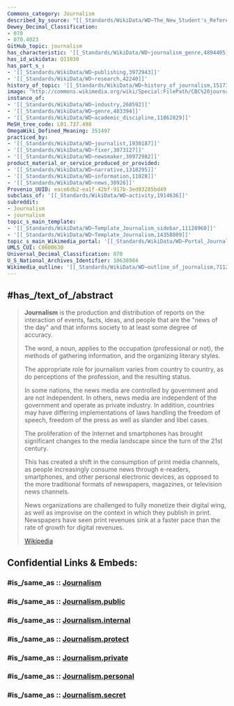 ```yaml
---
Commons_category: Journalism
described_by_source: "[[_Standards/WikiData/WD~The_New_Student's_Reference_Work,16082057]]"
Dewey_Decimal_Classification:
- 070
- 070.4023
GitHub_topic: journalism
has_characteristic: '[[_Standards/WikiData/WD~journalism_genre,4894405]]'
has_id_wikidata: Q11030
has_part_s_:
- '[[_Standards/WikiData/WD~publishing,3972943]]'
- '[[_Standards/WikiData/WD~research,42240]]'
history_of_topic: '[[_Standards/WikiData/WD~history_of_journalism,1517385]]'
image: "http://commons.wikimedia.org/wiki/Special:FilePath/CBC%20journalists%20in%20Montreal.jpg"
instance_of:
- '[[_Standards/WikiData/WD~industry,268592]]'
- '[[_Standards/WikiData/WD~genre,483394]]'
- '[[_Standards/WikiData/WD~academic_discipline,11862829]]'
MeSH_tree_code: L01.737.498
OmegaWiki_Defined_Meaning: 351497
practiced_by:
- '[[_Standards/WikiData/WD~journalist,1930187]]'
- '[[_Standards/WikiData/WD~fixer,3073127]]'
- '[[_Standards/WikiData/WD~newsmaker,30972982]]'
product_material_or_service_produced_or_provided:
- '[[_Standards/WikiData/WD~narrative,1318295]]'
- '[[_Standards/WikiData/WD~information,11028]]'
- '[[_Standards/WikiData/WD~news,38926]]'
Provenio_UUID: eace6db2-ea1f-42bf-917b-3ed03285bd49
subclass_of: '[[_Standards/WikiData/WD~activity,1914636]]'
subreddit:
- Journalism
- journalism
topic_s_main_template:
- '[[_Standards/WikiData/WD~Template_Journalism_sidebar,11128960]]'
- '[[_Standards/WikiData/WD~Template_Journalism,14358809]]'
topic_s_main_Wikimedia_portal: '[[_Standards/WikiData/WD~Portal_Journalism,14453602]]'
UMLS_CUI: C0600630
Universal_Decimal_Classification: 070
U_S_National_Archives_Identifier: 10638984
Wikimedia_outline: '[[_Standards/WikiData/WD~outline_of_journalism,7112670]]'
---
```


## #has_/text_of_/abstract 

> **Journalism** is the production and distribution of 
> reports on the interaction of events, facts, ideas, and people that are the "news of the day" 
> and that informs society to at least some degree of accuracy. 
> 
> The word, a noun, applies to the occupation (professional or not), 
> the methods of gathering information, and the organizing literary styles. 
>
> The appropriate role for journalism varies from country to country, 
> as do perceptions of the profession, and the resulting status. 
> 
> In some nations, the news media are controlled by government and are not independent. 
> In others, news media are independent of the government and operate as private industry. 
> In addition, countries may have differing implementations of laws 
> handling the freedom of speech, freedom of the press as well as slander and libel cases.
>
> The proliferation of the Internet and smartphones 
> has brought significant changes to the media landscape since the turn of the 21st century. 
> 
> This has created a shift in the consumption of print media channels, 
> as people increasingly consume news through e-readers, smartphones, 
> and other personal electronic devices, as opposed to the 
> more traditional formats of newspapers, magazines, or television news channels. 
> 
> News organizations are challenged to fully monetize their digital wing, 
> as well as improvise on the context in which they publish in print. 
> Newspapers have seen print revenues sink at a faster pace 
> than the rate of growth for digital revenues.
>
> [Wikipedia](https://en.wikipedia.org/wiki/Journalism)


## Confidential Links & Embeds: 

### #is_/same_as :: [Journalism](/_Standards/Society/Communication/Media/Journalism.md) 

### #is_/same_as :: [Journalism.public](/_public/Society/Communication/Media/Journalism.public.md) 

### #is_/same_as :: [Journalism.internal](/_internal/Society/Communication/Media/Journalism.internal.md) 

### #is_/same_as :: [Journalism.protect](/_protect/Society/Communication/Media/Journalism.protect.md) 

### #is_/same_as :: [Journalism.private](/_private/Society/Communication/Media/Journalism.private.md) 

### #is_/same_as :: [Journalism.personal](/_personal/Society/Communication/Media/Journalism.personal.md) 

### #is_/same_as :: [Journalism.secret](/_secret/Society/Communication/Media/Journalism.secret.md)

